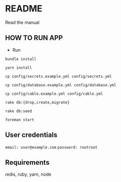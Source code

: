 # README
Read the manual 

## HOW TO RUN APP
* Run
```
bundle install
```

```
yarn install
```

```
cp config/secrets.example.yml config/secrets.yml
```

```
cp config/database.example.yml config/database.yml
```

```
cp config/cable.example.yml config/cable.yml
```

```
rake db:{drop,create,migrate}
```
```
rake db:seed
```
```
foreman start
```

## User credentials
`email: user@example.com`
`password: rootroot`

## Requirements
redis, ruby, yarn, node